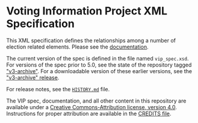 # Voting Information Project XML Specification

This XML specification defines the relationships among a number of election
related elements. Please see the
[documentation](http://vip-specification.readthedocs.org/en/vip5/).

The current version of the spec is defined in the file named `vip_spec.xsd`.
For versions of the spec prior to 5.0, see the state of the repository
tagged ["v3-archive"][archive_tag].  For a downloadable version of these
earlier versions, see the ["v3-archive" release][archive_release].

For release notes, see the [`HISTORY.md`](HISTORY.md) file.

The VIP spec, documentation, and all other content in this repository are
available under a [Creative Commons-Attribution license, version
4.0](LICENSE.md).  Instructions for proper attribution are available in the
[CREDITS file](CREDITS.md).


[archive_release]: https://github.com/votinginfoproject/vip-specification/releases/tag/v3-archive
[archive_tag]: https://github.com/votinginfoproject/vip-specification/tree/v3-archive
